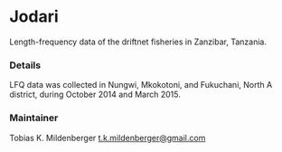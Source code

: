 # Jodari


Length-frequency data of the driftnet fisheries in Zanzibar, Tanzania. 



### Details
LFQ data was collected in Nungwi, Mkokotoni, and Fukuchani, North A district, during October 2014 and March 2015.


### Maintainer
Tobias K. Mildenberger   <t.k.mildenberger@gmail.com>
